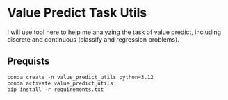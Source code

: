# Value Predict Task Utils
I will use tool here to help me analyzing the task of value predict, including discrete and continuous (classify and regression problems).

## Prequists
```
conda create -n value_predict_utils python=3.12
conda activate value_predict_utils
pip install -r requirements.txt
```